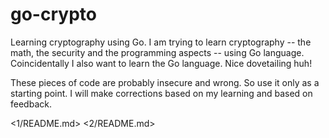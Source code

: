 go-crypto
=========

Learning cryptography using Go. I am trying to learn cryptography -- the math,
the security and the programming aspects -- using Go language. Coincidentally
I also want to learn the Go language. Nice dovetailing huh!

These pieces of code are probably insecure and wrong. So use it only as a
starting point. I will make corrections based on my learning and based on
feedback.

<1/README.md>
<2/README.md>
